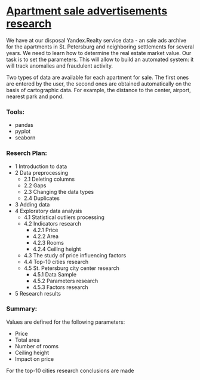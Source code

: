 # [Apartment sale advertisements research](https://github.com/asolovov/asolovov_da_portfolio_en/blob/main/yandex_real_estate/yandex_real_estate_en.ipynb)

We have at our disposal Yandex.Realty service data - an sale ads archive for the apartments in St. Petersburg and neighboring settlements for several years. We need to learn how to determine the real estate market value. Our task is to set the parameters. This will allow to build an automated system: it will track anomalies and fraudulent activity.

Two types of data are available for each apartment for sale. The first ones are entered by the user, the second ones are obtained automatically on the basis of cartographic data. For example, the distance to the center, airport, nearest park and pond.

### Tools:
- pandas
- pyplot
- seaborn

### Reserch Plan:
- 1  Introduction to data
- 2  Data preprocessing
  - 2.1  Deleting columns
  - 2.2  Gaps
  - 2.3  Changing the data types
  - 2.4  Duplicates
- 3  Adding data
- 4  Exploratory data analysis
  - 4.1  Statistical outliers processing
  - 4.2  Indicators research
    - 4.2.1  Price
    - 4.2.2  Area
    - 4.2.3  Rooms
    - 4.2.4  Ceiling height
  - 4.3  The study of price influencing factors
  - 4.4  Top-10 cities research
  - 4.5  St. Petersburg city center research
    - 4.5.1  Data Sample
    - 4.5.2  Parameters research
    - 4.5.3  Factors research
- 5  Research results

### Summary:
Values are defined for the following parameters:
- Price
- Total area
- Number of rooms
- Ceiling height
- Impact on price

For the top-10 cities research conclusions are made
